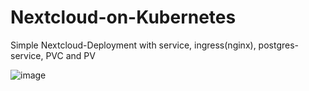 # Nextcloud-on-Kubernetes
Simple Nextcloud-Deployment with service, ingress(nginx), postgres-service, PVC and PV

![image](https://github.com/RagingDad/Nextcloud-on-Kubernetes/assets/50980481/973da624-a815-4fdf-a04a-6e9860974cd1)

